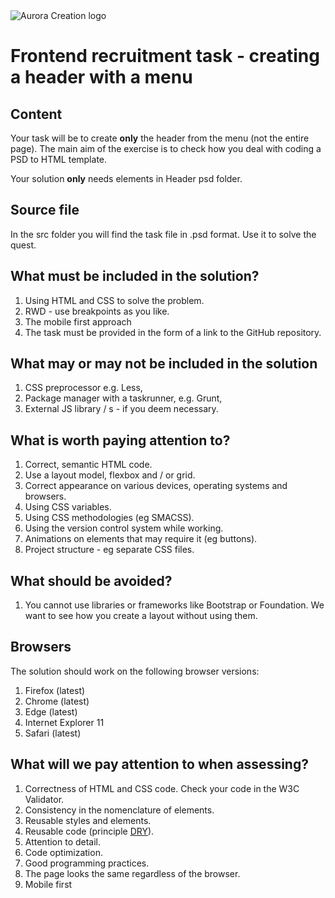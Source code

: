 <img src="https://github.com/auroracreation/frontend-recruitment-task-header-with-menu/blob/master/logo.png" alt="Aurora Creation logo" />

# Frontend recruitment task - creating a header with a menu

## Content

Your task will be to create **only** the header from the menu (not the entire page). The main aim of the exercise is to check how you deal with coding a PSD to HTML template.

Your solution **only** needs elements in Header psd folder.

## Source file

In the src folder you will find the task file in .psd format. Use it to solve the quest.

## What must be included in the solution?

1. Using HTML and CSS to solve the problem.
2. RWD - use breakpoints as you like.
3. The mobile first approach
4. The task must be provided in the form of a link to the GitHub repository.

## What may or may not be included in the solution

1. CSS preprocessor e.g. Less,
2. Package manager with a taskrunner, e.g. Grunt,
3. External JS library / s - if you deem necessary.

## What is worth paying attention to?

1. Correct, semantic HTML code.
2. Use a layout model, flexbox and / or grid.
3. Correct appearance on various devices, operating systems and browsers.
4. Using CSS variables.
5. Using CSS methodologies (eg SMACSS).
6. Using the version control system while working.
7. Animations on elements that may require it (eg buttons).
8. Project structure - eg separate CSS files.

## What should be avoided?

1. You cannot use libraries or frameworks like Bootstrap or Foundation. We want to see how you create a layout without using them.

## Browsers

The solution should work on the following browser versions:

1. Firefox (latest)
2. Chrome (latest)
3. Edge (latest)
4. Internet Explorer 11
5. Safari (latest)

## What will we pay attention to when assessing?

1. Correctness of HTML and CSS code. Check your code in the W3C Validator.
2. Consistency in the nomenclature of elements.
3. Reusable styles and elements.
4. Reusable code (principle [DRY](https://en.wikipedia.org/wiki/Don%27t_repeat_yourself)).
5. Attention to detail.
6. Code optimization.
7. Good programming practices.
8. The page looks the same regardless of the browser.
9. Mobile first
